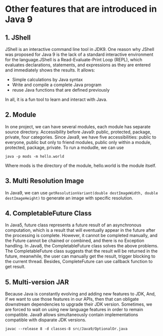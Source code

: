 # Other features that are introduced in Java 9
## 1. JShell
JShell is an interactive command line tool in JDK9. One reason why JShell was proposed for Java 9 
is the lack of a standard interactive environment for the language.JShell is a Read-Evaluate-Print 
Loop (REPL), which evaluates declarations, statements, and expressions as they are entered and 
immediately shows the results. It allows:
- Simple calculations by Java syntax
- Write and compile a complete Java program
- reuse Java functions that are defined previously

In all, it is a fun tool to learn and interact with Java.

## 2. Module
In one project, we can have several modules, each module has separate source directory. 
Accessibility before Java9: public, protected, package, private, four categories. Since Java9, we
have five accessibilities: public to everyone, public but only to friend modules, public only within
a module, protected, package, private. To run a modudle, we can use

`java -p mods -m hello.world`

Where mods is the directory of the module, hello.world is the module itself.

## 3. Multi Resolution Image
In Java9, we can use `getResolutionVariant(double destImageWidth, double destImageHeight)` to generate 
an image with specific resolution.

## 4. CompletableFuture Class
In Java5, future class represents a future result of an asynchronous computation, which is a result
that will eventually appear in the future after the processing is complete. However, it cannot be 
completed manually, and the Future cannot be chained or combined, and there is no Exception handling.
In Java8, the CompletableFuture class solves the above problems. The CompletableFuture class suggests 
that the result will be returned in the future, meanwhile, the user can manually get the result, 
trigger blocking to the current thread. Besides, CompleteFuture can use callback function to get result.

## 5. Multi-version JAR
Because Java is constantly evolving and adding new features to JDK, And, if we want to use those features 
in our APIs, then that can obligate downstream dependencies to upgrade their JDK version. Sometimes, we 
are forced to wait on using new language features in order to remain compatible. Java9 allows simultaneously 
contain implementations compatible with disparate JDK versions.

`javac --release 8 -d classes-8 src/Java9/OptionalOr.java`
